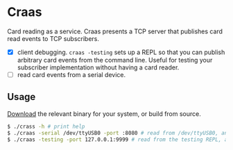 # Craas

Card reading as a service. Craas presents a TCP server that publishes card read events to TCP subscribers.

- [X] client debugging. `craas -testing` sets up a REPL so that you can publish arbitrary card events from the command line. Useful for testing your subscriber implementation without having a card reader.
- [ ] read card events from a serial device.

## Usage

[Download](https://github.com/IQ-Inc/craas/releases) the relevant binary for your system, or build from source.

```bash
$ ./crass -h # print help
$ ./craas -serial /dev/ttyUSB0 -port :8080 # read from /dev/ttyUSB0, and publish to localhost port 8080
$ ./craas -testing -port 127.0.0.1:9999 # read from the testing REPL, and publish to 127.0.0.1:9999
```